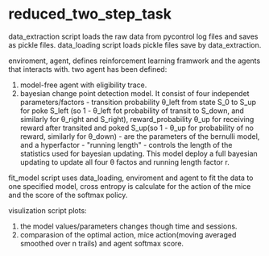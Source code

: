 # reduced_two_step_task

data_extraction script loads the raw data from pycontrol log files and saves as pickle files.
data_loading script loads pickle files save by data_extraction.

enviroment, agent, defines reinforcement learning framwork and the agents that interacts with.
two agent has been defined:
1. model-free agent with eligibility trace.
2. bayesian change point detection model. It consist of four independet parameters/factors - transition probability θ_left from state S_0 to S_up for poke S_left (so 1 - θ_left fot probability of transit to S_down, and similarly for θ_right and S_right), reward_probability θ_up for receiving reward after transited and poked S_up(so 1 - θ_up for probability of no reward, similarly for θ_down) - are the parameters of the bernulli model, and a hyperfactor - "running length" - controls the length of the statistics used for bayesian updating. This model deploy a full bayesian updating to update all four θ factos and running length factor r.

fit_model script uses data_loading, enviroment and agent to fit the data to one specified model, cross entropy is calculate for the action of the mice and the score of the softmax policy.

visulization script plots:
1. the model values/parameters changes though time and sessions.
2. comparasion of the optimal action, mice action(moving averaged smoothed over n trails) and agent softmax score.
